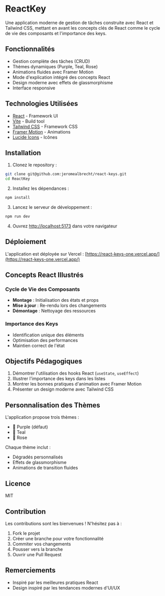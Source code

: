 # ReactKey

Une application moderne de gestion de tâches construite avec React et Tailwind CSS, mettant en avant les concepts clés de React comme le cycle de vie des composants et l'importance des keys.

## Fonctionnalités

- Gestion complète des tâches (CRUD)
- Thèmes dynamiques (Purple, Teal, Rose)
- Animations fluides avec Framer Motion
- Mode d'explication intégré des concepts React
- Design moderne avec effets de glassmorphisme
- Interface responsive

## Technologies Utilisées

- [React](https://reactjs.org/) - Framework UI
- [Vite](https://vitejs.dev/) - Build tool
- [Tailwind CSS](https://tailwindcss.com/) - Framework CSS
- [Framer Motion](https://www.framer.com/motion/) - Animations
- [Lucide Icons](https://lucide.dev/) - Icônes

## Installation

1. Clonez le repository :

```bash
git clone git@github.com:jeromealbrecht/react-keys.git
cd ReactKey
```

2. Installez les dépendances :

```bash
npm install
```

3. Lancez le serveur de développement :

```bash
npm run dev
```

4. Ouvrez [http://localhost:5173](http://localhost:5173) dans votre navigateur

## Déploiement

L'application est déployée sur Vercel : [https://react-keys-one.vercel.app/](https://react-keys-one.vercel.app/)

## Concepts React Illustrés

### Cycle de Vie des Composants

- **Montage** : Initialisation des états et props
- **Mise à jour** : Re-rendu lors des changements
- **Démontage** : Nettoyage des ressources

### Importance des Keys

- Identification unique des éléments
- Optimisation des performances
- Maintien correct de l'état

## Objectifs Pédagogiques

1. Démontrer l'utilisation des hooks React (`useState`, `useEffect`)
2. Illustrer l'importance des keys dans les listes
3. Montrer les bonnes pratiques d'animation avec Framer Motion
4. Présenter un design moderne avec Tailwind CSS

## Personnalisation des Thèmes

L'application propose trois thèmes :

- 💜 Purple (défaut)
- 💚 Teal
- 🌺 Rose

Chaque thème inclut :

- Dégradés personnalisés
- Effets de glassmorphisme
- Animations de transition fluides

## Licence

MIT

## Contribution

Les contributions sont les bienvenues ! N'hésitez pas à :

1. Fork le projet
2. Créer une branche pour votre fonctionnalité
3. Commiter vos changements
4. Pousser vers la branche
5. Ouvrir une Pull Request

## Remerciements

- Inspiré par les meilleures pratiques React
- Design inspiré par les tendances modernes d'UI/UX
